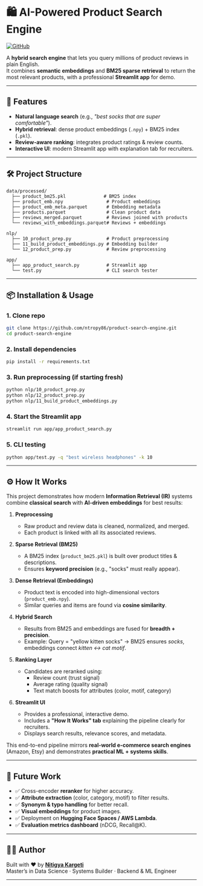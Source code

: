 # 🛍️ AI-Powered Product Search Engine

[![GitHub](https://img.shields.io/badge/GitHub-ntropy86-181717?logo=github)](https://github.com/ntropy86)

A **hybrid search engine** that lets you query millions of product reviews in plain English.  
It combines **semantic embeddings** and **BM25 sparse retrieval** to return the most relevant products, with a professional **Streamlit app** for demo.

---

## 🚀 Features
- **Natural language search** (e.g., *"best socks that are super comfortable"*).
- **Hybrid retrieval**: dense product embeddings (`.npy`) + BM25 index (`.pkl`).
- **Review-aware ranking**: integrates product ratings & review counts.
- **Interactive UI**: modern Streamlit app with explanation tab for recruiters.

---

## 🛠️ Project Structure
```
data/processed/
  ├── product_bm25.pkl              # BM25 index
  ├── product_emb.npy                # Product embeddings
  ├── product_emb_meta.parquet       # Embedding metadata
  ├── products.parquet               # Clean product data
  ├── reviews_merged.parquet         # Reviews joined with products
  └── reviews_with_embeddings.parquet# Reviews + embeddings

nlp/
  ├── 10_product_prep.py             # Product preprocessing
  ├── 11_build_product_embeddings.py # Embedding builder
  └── 12_product_prep.py             # Review preprocessing

app/
  ├── app_product_search.py          # Streamlit app
  └── test.py                        # CLI search tester
```

---

## 📦 Installation & Usage

### 1. Clone repo
```bash
git clone https://github.com/ntropy86/product-search-engine.git
cd product-search-engine
```

### 2. Install dependencies
```bash
pip install -r requirements.txt
```

### 3. Run preprocessing (if starting fresh)
```bash
python nlp/10_product_prep.py
python nlp/12_product_prep.py
python nlp/11_build_product_embeddings.py
```

### 4. Start the Streamlit app
```bash
streamlit run app/app_product_search.py
```

### 5. CLI testing
```bash
python app/test.py -q "best wireless headphones" -k 10
```

---

## ⚙️ How It Works

This project demonstrates how modern **Information Retrieval (IR)** systems combine **classical search** with **AI-driven embeddings** for best results:

1. **Preprocessing**
   - Raw product and review data is cleaned, normalized, and merged.
   - Each product is linked with all its associated reviews.

2. **Sparse Retrieval (BM25)**
   - A BM25 index (`product_bm25.pkl`) is built over product titles & descriptions.
   - Ensures **keyword precision** (e.g., "socks" must really appear).

3. **Dense Retrieval (Embeddings)**
   - Product text is encoded into high-dimensional vectors (`product_emb.npy`).
   - Similar queries and items are found via **cosine similarity**.

4. **Hybrid Search**
   - Results from BM25 and embeddings are fused for **breadth + precision**.
   - Example: Query = "yellow kitten socks" → BM25 ensures *socks*, embeddings connect *kitten ↔ cat motif*.

5. **Ranking Layer**
   - Candidates are reranked using:
     - Review count (trust signal)
     - Average rating (quality signal)
     - Text match boosts for attributes (color, motif, category)

6. **Streamlit UI**
   - Provides a professional, interactive demo.
   - Includes a **"How It Works" tab** explaining the pipeline clearly for recruiters.
   - Displays search results, relevance scores, and metadata.

This end-to-end pipeline mirrors **real-world e‑commerce search engines** (Amazon, Etsy) and demonstrates **practical ML + systems skills**.

---

## 🔮 Future Work
- ✅ Cross-encoder **reranker** for higher accuracy.  
- ✅ **Attribute extraction** (color, category, motif) to filter results.  
- ✅ **Synonym & typo handling** for better recall.  
- ✅ **Visual embeddings** for product images.  
- ✅ Deployment on **Hugging Face Spaces / AWS Lambda**.  
- ✅ **Evaluation metrics dashboard** (nDCG, Recall@K).

---

## 👨‍💻 Author
Built with ❤️ by [**Nitigya Kargeti**](https://github.com/ntropy86)  
Master’s in Data Science · Systems Builder · Backend & ML Engineer  

---
